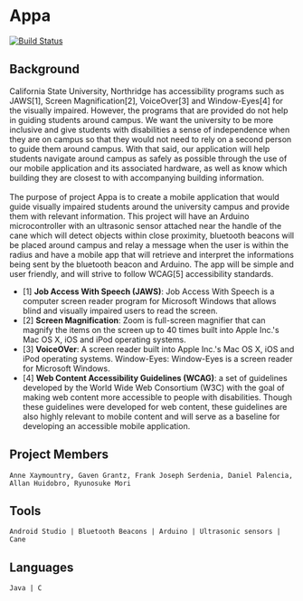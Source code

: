 # Appa
[![Build Status](https://travis-ci.com/frankmaayn/app-A.svg?token=qBpYUby2oz9ijsiSQp7o&branch=testing-setup)](https://travis-ci.com/frankmaayn/app-A)

## Background
California State University, Northridge has accessibility programs such as JAWS[1], Screen Magnification[2], VoiceOver[3] and Window-Eyes[4] for the visually impaired. However, the programs that are provided do not help in guiding students around campus. We want the university to be more inclusive and give students with disabilities a sense of independence when they are on campus so that they would not need to rely on a second person to guide them around campus. With that said, our application will help students navigate around campus as safely as possible through the use of our mobile application and its associated hardware, as well as know which building they are closest to with accompanying building information. <br> <br>
The purpose of project Appa is to create a mobile application that would guide visually impaired students around the university campus and provide them with relevant information. This project will have an Arduino microcontroller with an ultrasonic sensor attached near the handle of the cane which will detect objects within close proximity, bluetooth beacons will be placed around campus and relay a message when the user is within the radius and have a mobile app that will retrieve and interpret the informations being sent by the bluetooth beacon and Arduino. The app will be simple and user friendly, and will strive to follow WCAG[5] accessibility standards. <br />
- [1] <b>Job Access With Speech (JAWS)</b>: Job Access With Speech is a computer screen reader program for Microsoft Windows that allows blind and visually impaired users to read the screen.
- [2] <b>Screen Magnification</b>: Zoom is full-screen magnifier that can magnify the items on the screen up to 40 times built into Apple Inc.'s Mac OS X, iOS and iPod operating systems.
- [3] <b>VoiceOVer</b>: A screen reader built into Apple Inc.'s Mac OS X, iOS and iPod operating systems.
Window-Eyes: Window-Eyes is a screen reader for Microsoft Windows.
- [4] <b>Web Content Accessibility Guidelines (WCAG)</b>:  a set of guidelines developed by the World Wide Web Consortium (W3C) with the goal of making web content more accessible to people with disabilities. Though these guidelines were developed for web content, these guidelines are also highly relevant to mobile content and will serve as a baseline for developing an accessible mobile application.

## Project Members
```
Anne Xaymountry, Gaven Grantz, Frank Joseph Serdenia, Daniel Palencia, Allan Huidobro, Ryunosuke Mori
```
## Tools
```
Android Studio | Bluetooth Beacons | Arduino | Ultrasonic sensors | Cane
```
## Languages
```
Java | C 
```

